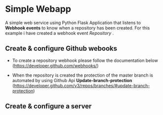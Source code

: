 # Simple Webapp

  A simple web service using Python Flask Application that listens to **Webhook events** to know when a repository has been created.
  For this example i have created a webhook event *Repository* .
  
## Create & configure Github webooks

  - To create a repository webhook please follow the documentation below
    (https://developer.github.com/webhooks/)
    
  - When the repository is created the protection of the master branch is automated by using Github Api **Update-branch-protection**
    (https://developer.github.com/v3/repos/branches/#update-branch-protection)
  
## Create & configure a server
    
  
  

